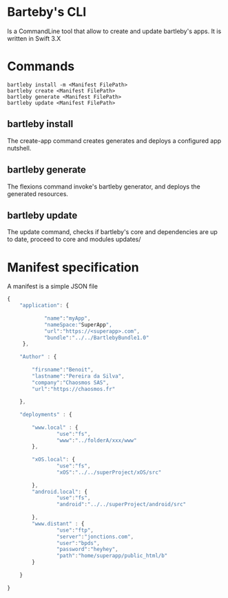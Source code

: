 # Barteby's CLI
Is a CommandLine tool that allow to create and update bartleby's apps. It is written in Swift 3.X

# Commands

```shell
bartleby install -m <Manifest FilePath>
bartleby create <Manifest FilePath>
bartleby generate <Manifest FilePath>
bartleby update <Manifest FilePath>
```

## bartleby install
The create-app command creates generates and deploys a configured app nutshell.

## bartleby generate 
The flexions command invoke's bartleby generator, and deploys the generated resources.

## bartleby update 
The update command, checks if bartleby's core and dependencies are up to date, proceed to core and modules updates/


# Manifest specification

A manifest is a simple JSON file

```js
{	
	"application": {
	 
	  		"name":"myApp",
	  	 	"nameSpace:"SuperApp",
	  	 	"url":"https://<superapp>.com",
	  	 	"bundle":"../../BartlebyBundle1.0"
	 },
	 
	"Author" : {
	
		"firsname":"Benoit",
		"lastname":"Pereira da Silva",
		"company":"Chaosmos SAS",
		"url":"https://chaosmos.fr"
	
	},
	
	"deployments" : {
	
		"www.local" : {
				"use":"fs",
			 	"www":"../folderA/xxx/www"
		},
			 	 
		"xOS.local": {
				"use":"fs",
			 	"xOS":"../../superProject/xOS/src"
			
		},
		"android.local": {
				"use":"fs",
			 	"android":"../../superProject/android/src"
			
		},
		"www.distant" : {
				"use":"ftp",
			 	"server":"jonctions.com",
			 	"user":"bpds",
			 	"password":"heyhey",
			 	"path":"home/superapp/public_html/b"
		}	
		
	}
	
} 
	
```
